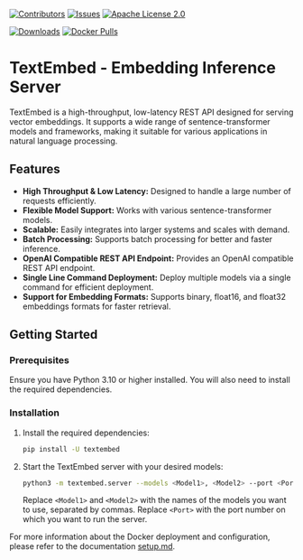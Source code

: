 [![Contributors](https://img.shields.io/github/contributors/kevaldekivadiya2415/textembed.svg)](https://github.com/kevaldekivadiya2415/textembed/graphs/contributors)
[![Issues](https://img.shields.io/github/issues/kevaldekivadiya2415/textembed.svg)](https://github.com/kevaldekivadiya2415/textembed/issues)
[![Apache License 2.0](https://img.shields.io/github/license/kevaldekivadiya2415/textembed.svg)](https://github.com/kevaldekivadiya2415/textembed/blob/main/LICENSE)
<!-- [![codecov](https://codecov.io/gh/kevaldekivadiya2415/textembed/branch/main/graph/badge.svg?token=your_token_here)](https://codecov.io/gh/kevaldekivadiya2415/textembed) -->
[![Downloads](https://static.pepy.tech/badge/textembed)](https://pepy.tech/project/textembed)
[![Docker Pulls](https://img.shields.io/docker/pulls/kevaldekivadiya/textembed.svg)](https://hub.docker.com/r/kevaldekivadiya/textembed)



# TextEmbed - Embedding Inference Server

TextEmbed is a high-throughput, low-latency REST API designed for serving vector embeddings. It supports a wide range of sentence-transformer models and frameworks, making it suitable for various applications in natural language processing.

## Features

- **High Throughput & Low Latency:** Designed to handle a large number of requests efficiently.
- **Flexible Model Support:** Works with various sentence-transformer models.
- **Scalable:** Easily integrates into larger systems and scales with demand.
- **Batch Processing:** Supports batch processing for better and faster inference.
- **OpenAI Compatible REST API Endpoint:** Provides an OpenAI compatible REST API endpoint.
- **Single Line Command Deployment:** Deploy multiple models via a single command for efficient deployment.
- **Support for Embedding Formats:** Supports binary, float16, and float32 embeddings formats for faster retrieval.

## Getting Started

### Prerequisites

Ensure you have Python 3.10 or higher installed. You will also need to install the required dependencies.

### Installation

1. Install the required dependencies:
    ```bash
    pip install -U textembed
    ```

2. Start the TextEmbed server with your desired models:
    ```bash
    python3 -m textembed.server --models <Model1>, <Model2> --port <Port>
    ```

    Replace `<Model1>` and `<Model2>` with the names of the models you want to use, separated by commas. Replace `<Port>` with the port number on which you want to run the server.

For more information about the Docker deployment and configuration, please refer to the documentation [setup.md](docs/setup.md).
